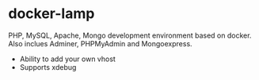 # docker-lamp
PHP, MySQL, Apache, Mongo development environment based on docker.
Also inclues Adminer, PHPMyAdmin and Mongoexpress.

- Ability to add your own vhost
- Supports xdebug  
